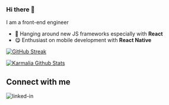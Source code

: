 ### Hi there 👋 

I am a front-end engineer

- 🤩 Hanging around new JS frameworks especially with **React**
- 😋 Enthusiast on mobile development with **React Native**

  
[![GitHub Streak](https://streak-stats.demolab.com?user=Karmalia&theme=merko&border_radius=8&date_format=j%20M%5B%20Y%5D&exclude_days=Sun%2CSat&card_width=500&card_height=200)](https://git.io/streak-stats)

  
[![Karmalia Github Stats](https://github-readme-stats-six-azure-55.vercel.app/api?username=karmalia&show_icons=true&count_private=true&include_all_commits=true&title_color=eb1b0c&icon_color=eb1b0c&random=&randomss524272)](https://ismailsevgi.io)
<!--
![wrathchaos GitHub Stats](https://stats.hyochan.dev/api/github-stats-advanced?login=wrathchaos)
-->

## Connect with me

[<img align="left" alt="linked-in" src="https://img.shields.io/badge/linkedin-%230077B5.svg?&style=for-the-badge&logo=linkedin&logoColor=white" />](https://www.linkedin.com/in/ismail-sevgi-543606104/) 

